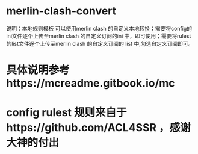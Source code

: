 # merlin-clash-convert
说明：本地规则模板 可以使用merlin clash 的自定义本地转换；需要将config的ini文件逐个上传至merlin clash 的自定义订阅的ini 中，即可使用；需要将rulest 的list文件逐个上传至merlin clash 的自定义订阅的 list 中,勾选自定义订阅即可。
# 具体说明参考https://mcreadme.gitbook.io/mc
# config rulest 规则来自于https://github.com/ACL4SSR ，感谢大神的付出
